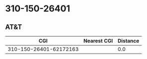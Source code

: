 # 310-150-26401
## AT&T


| CGI | Nearest CGI | Distance |
|-----|-------------|----------|
| 310-150-26401-62172163 |  | 0.0 |
